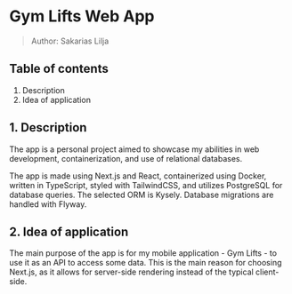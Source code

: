 # Gym Lifts Web App
> Author: Sakarias Lilja

## Table of contents
1. Description
1. Idea of application

## 1. Description
The app is a personal project aimed to showcase my abilities in web development, containerization, and use of relational databases.

The app is made using Next.js and React, containerized using Docker, written in TypeScript, styled with TailwindCSS, and utilizes PostgreSQL for database queries. The selected ORM is Kysely. Database migrations are handled with Flyway.

## 2. Idea of application
The main purpose of the app is for my mobile application - Gym Lifts - to use it as an API to access some data. This is the main reason for choosing Next.js, as it allows for server-side rendering instead of the typical client-side.